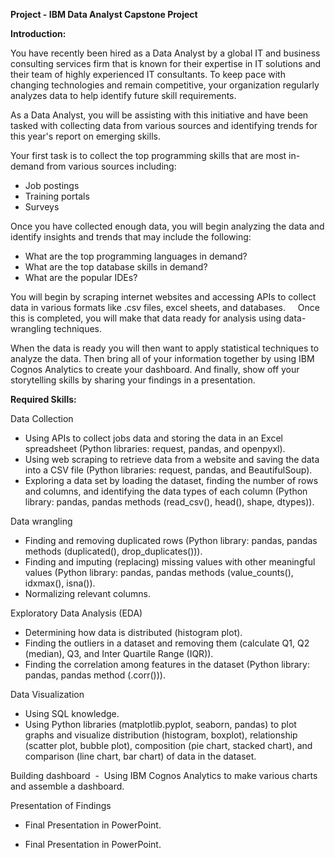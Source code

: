 **Project - IBM Data Analyst Capstone Project**

**Introduction:**

You have recently been hired as a Data Analyst by a global IT and business consulting services firm that is known for their expertise in IT solutions and their team of highly experienced IT consultants. To keep pace with changing technologies and remain competitive, your organization regularly analyzes data to help identify future skill requirements. 

As a Data Analyst, you will be assisting with this initiative and have been tasked with collecting data from various sources and identifying trends for this year's report on emerging skills. 

Your first task is to collect the top programming skills that are most in-demand from various sources including:

- Job postings
- Training portals
- Surveys

Once you have collected enough data, you will begin analyzing the data and identify insights and trends that may include the following:

- What are the top programming languages in demand?
- What are the top database skills in demand?
- What are the popular IDEs?

You will begin by scraping internet websites and accessing APIs to collect data in various formats like .csv files, excel sheets, and databases.   
 
Once this is completed, you will make that data ready for analysis using data-wrangling techniques. 

When the data is ready you will then want to apply statistical techniques to analyze the data. Then bring all of your information together by using IBM Cognos Analytics to create your dashboard. And finally, show off your storytelling skills by sharing your findings in a presentation.


**Required Skills:**

Data Collection   
- Using APIs to collect jobs data and storing the data in an Excel spreadsheet (Python libraries: request, pandas, and openpyxl).  
- Using web scraping to retrieve data from a website and saving the data into a CSV file (Python libraries: request, pandas, and BeautifulSoup).  
- Exploring a data set by loading the dataset, finding the number of rows and columns, and identifying the data types of each column (Python library: pandas, pandas methods (read_csv(), head(), shape, dtypes)).

Data wrangling  
- Finding and removing duplicated rows (Python library: pandas, pandas methods (duplicated(), drop_duplicates())).
- Finding and imputing (replacing) missing values with other meaningful values (Python library: pandas, pandas methods (value_counts(), idxmax(), isna()).  
- Normalizing relevant columns.

Exploratory Data Analysis (EDA)  
- Determining how data is distributed (histogram plot).
- Finding the outliers in a dataset and removing them (calculate Q1, Q2 (median), Q3, and Inter Quartile Range (IQR)).  
- Finding the correlation among features in the dataset (Python library: pandas, pandas method (.corr())).

Data Visualization   
- Using SQL knowledge.
- Using Python libraries (matplotlib.pyplot, seaborn, pandas) to plot graphs and visualize distribution (histogram, boxplot), relationship (scatter plot, bubble plot), composition (pie chart, stacked chart), and comparison (line chart, bar chart) of data in the dataset.

Building dashboard  
-  Using IBM Cognos Analytics to make various charts and assemble a dashboard.

Presentation of Findings
- Final Presentation in PowerPoint.

- Final Presentation in PowerPoint.
